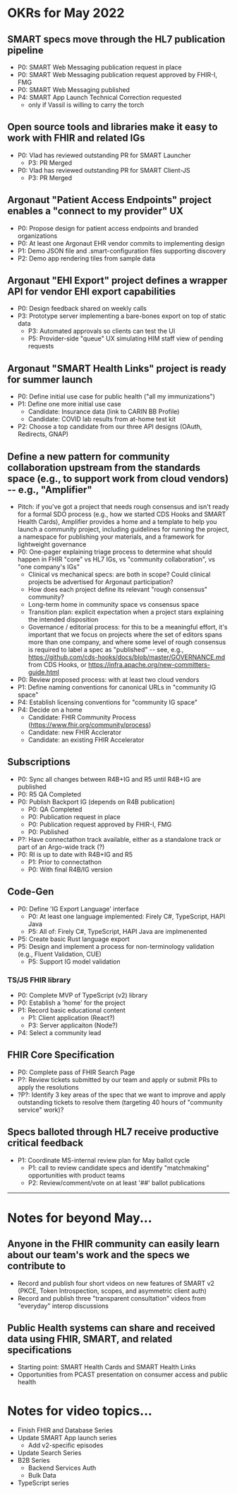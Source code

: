 # OKRs for May 2022

## SMART specs move through the HL7 publication pipeline
* P0: SMART Web Messaging publication request in place
* P0: SMART Web Messaging publication request approved by FHIR-I, FMG
* P0: SMART Web Messaging published
* P4: SMART App Launch Technical Correction requested
    * only if Vassil is willing to carry the torch

## Open source tools and libraries make it easy to work with FHIR and related IGs
* P0: Vlad has reviewed outstanding PR for SMART Launcher
    * P3: PR Merged
* P0: Vlad has reviewed outstanding PR for SMART Client-JS
    * P3: PR Merged

## Argonaut "Patient Access Endpoints" project enables a "connect to my provider" UX
* P0: Propose design for patient access endpoints and branded organizations
* P0: At least one Argonaut EHR vendor commits to implementing design
* P1: Demo JSON file and .smart-configuration files supporting discovery
* P2: Demo app rendering tiles from sample data

## Argonaut "EHI Export" project defines a wrapper API for vendor EHI export capabilities
* P0: Design feedback shared on weekly calls
* P3: Prototype server implementing a bare-bones export on top of static data
    * P3: Automated approvals so clients can test the UI
    * P5: Provider-side "queue" UX simulating HIM staff view of pending requests

## Argonaut "SMART Health Links" project is ready for summer launch
* P0: Define initial use case for public health ("all my immunizations")
* P1: Define one more initial use case
    * Candidate: Insurance data (link to CARIN BB Profile)
    * Candidate: COVID lab results from at-home test kit
* P2: Choose a top candidate from our three API designs (OAuth, Redirects, GNAP)

## Define a new pattern for community collaboration upstream from the standards space (e.g., to support work from cloud vendors) -- e.g., "Amplifier"

* Pitch: if you've got a project that needs rough consensus and isn't ready for a formal SDO process (e.g., how we started CDS Hooks and SMART Health Cards), Amplifier provides a home and a template to help you launch a community project, including guidelines for running the project, a namespace for publishing your materials, and a framework for lightweight governance
* P0: One-pager explaining triage process to determine what should happen in FHIR "core" vs HL7 IGs, vs "community collaboration", vs "one company's IGs"
  * Clinical vs mechanical specs: are both in scope? Could clinical projects be advertised for Argonaut participation?
  * How does each project define its relevant "rough consensus" community?
  * Long-term home in community space vs consensus space
  * Transition plan: explicit expectation when a project stars explaining the intended disposition
  * Governance / editorial process: for this to be a meaningful effort, it's important that we  focus on projects where the set of editors spans more than one company, and where some level of rough consensus is required to label a spec as "published" -- see, e.g., https://github.com/cds-hooks/docs/blob/master/GOVERNANCE.md from CDS Hooks, or https://infra.apache.org/new-committers-guide.html
* P0: Review proposed process: with at least two cloud vendors
* P1: Define naming conventions for canonical URLs in "community IG space"
* P4: Establish licensing conventions for "community IG space"
* P4: Decide on a home
    * Candidate: FHIR Community Process (https://www.fhir.org/community/process)
    * Candidate: new FHIR Acclerator
    * Candidate: an existing FHIR Accelerator

## Subscriptions
* P0: Sync all changes between R4B+IG and R5 until R4B+IG are published
* P0: R5 QA Completed
* P0: Publish Backport IG (depends on R4B publication)
    * P0: QA Completed
    * P0: Publication request in place
    * P0: Publication request approved by FHIR-I, FMG
    * P0: Published
* P?: Have connectathon track available, either as a standalone track or part of an Argo-wide track (?)
* P0: RI is up to date with R4B+IG and R5
    * P1: Prior to connectathon
    * P0: With final R4B/IG version

## Code-Gen
* P0: Define 'IG Export Language' interface
    * P0: At least one language implemented: Firely C#, TypeScript, HAPI Java
    * P5: All of: Firely C#, TypeScript, HAPI Java are implmenented
* P5: Create basic Rust language export
* P5: Design and implement a process for non-terminology validation (e.g., Fluent Validation, CUE)
    * P5: Support IG model validation

### TS/JS FHIR library
* P0: Complete MVP of TypeScript (v2) library
* P0: Establish a 'home' for the project
* P1: Record basic educational content
    * P1: Client application (React?)
    * P3: Server applicaiton (Node?)
* P4: Select a community lead

## FHIR Core Specification
* P0: Complete pass of FHIR Search Page
* P?: Review tickets submitted by our team and apply or submit PRs to apply the resolutions
* ?P?: Identify 3 key areas of the spec that we want to improve and apply outstanding tickets to resolve them (targeting 40 hours of "community service" work)?

## Specs balloted through HL7 receive productive critical feedback
* P1: Coordinate MS-internal review plan for May ballot cycle 
  * P1: call to review candidate specs and identify "matchmaking" opportunities with product teams
  * P2: Review/comment/vote on at least '##' ballot publications

----

# Notes for beyond May...

## Anyone in the FHIR community can easily learn about our team's work and the specs we contribute to

* Record and publish four short videos on new features of SMART v2 (PKCE, Token Introspection, scopes, and asymmetric client auth)
* Record and publish three "transparent consultation" videos from "everyday" interop discussions

## Public Health systems can share and received data using FHIR, SMART, and related specifications

* Starting point: SMART Health Cards and SMART Health Links
* Opportunities from PCAST presentation on consumer access and public health

# Notes for video topics...
* Finish FHIR and Database Series
* Update SMART App launch series
    * Add v2-specific episodes
* Update Search Series
* B2B Series
    * Backend Services Auth
    * Bulk Data
* TypeScript series
